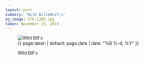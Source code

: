 ```yaml
---
layout: post
summary: 'Wild Bill&#x27;s'
og_image: 576-1280.jpg
taken: November 29, 2016
---
```


<figure class="post">
 <img alt="Wild Bill's" sizes="(min-width: 700px) 50vw, calc(100vw - 2rem)" src="{{ site.assets_url }}/576-640.jpg" srcset="{{ site.assets_url }}/576-320.jpg 320w, {{ site.assets_url }}/576-640.jpg 640w, {{ site.assets_url }}/576-960.jpg 960w, {{ site.assets_url }}/576-1280.jpg 1280w"/>
 <figcaption>
  <time>
   {{ page.taken | default: page.date | date: "%B %-d, %Y" }}
  </time>
  <p>
   Wild Bill's
  </p>
 </figcaption>
</figure>
